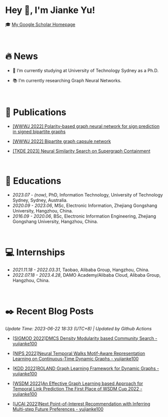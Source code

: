 <span class='anchor' id='about-me'></span>
  
# Hey 👋, I'm Jianke Yu!
  
  
🎓 [My Google Scholar Homepage](https://scholar.google.com/citations?user=D1RKuLsAAAAJ&hl=zh-CN)  

<br/>  

# 🔥 News
- 🏫 I’m currently studying at University of Technology Sydney as a Ph.D.  
  

- 📚 I’m currently researching Graph Neural Networks.  
  

<br/>  

# 📝 Publications 
- [[WWWJ 2022] Polarity-based graph neural network for sign prediction in signed bipartite graphs](https://link.springer.com/article/10.1007/s11280-022-01015-4)  
  
- [[WWWJ 2022] Bipartite graph capsule network](https://link.springer.com/article/10.1007/s11280-022-01009-2)  

- [[TKDE 2023] Neural Similarity Search on Supergraph Containment](https://ieeexplore.ieee.org/abstract/document/10135129)

  
<br/>   


# 📖 Educations
- *2023.07 - (now)*, PhD, Information Technology, University of Technology Sydney, Sydney, Australia.
- *2020.09 - 2023.06*, MSc, Electronic Information, Zhejiang Gongshang University, Hangzhou, China.
- *2016.09 - 2020.06*, BSc, Electronic Information Engineering, Zhejiang Gongshang University, Hangzhou, China. 

<br/>  

# 💻 Internships
- *2021.11.18 - 2022.03.31*, Taobao, Alibaba Group, Hangzhou, China.
- *2022.07.18 - 2023.4.28*, DAMO Academy/Alibaba Cloud, Alibaba Group, Hangzhou, China.

<br/>  


<span class='anchor' id='Recent-Blog-Posts'></span>

<!--BLOG_START-->
# ✒️ Recent Blog Posts
 *Update Time: 2023-06-22 18:33 (UTC+8) | Updated by Github Actions*

- [[SIGMOD 2022]DMCS Density Modularity based Community Search - yujianke100](https://www.cnblogs.com/yujianke100/p/16976502.html)

- [[NIPS 2022]Neural Temporal Walks Motif-Aware Representation Learning on Continuous-Time Dynamic Graphs - yujianke100](https://www.cnblogs.com/yujianke100/p/16921414.html)

- [[KDD 2022]ROLAND Graph Learning Framework for Dynamic Graphs - yujianke100](https://www.cnblogs.com/yujianke100/p/16917752.html)

- [[WSDM 2022]An Effective Graph Learning based Approach for Temporal Link Prediction The First Place of WSDM Cup 2022 - yujianke100](https://www.cnblogs.com/yujianke100/p/16911332.html)

- [[IJCAI 2022]Next Point-of-Interest Recommendation with Inferring Multi-step Future Preferences - yujianke100](https://www.cnblogs.com/yujianke100/p/16870700.html)
<!--BLOG_END-->

<br>
